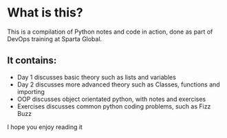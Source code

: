 # What is this?

This is a compilation of Python notes and code in action, done as part of DevOps training at Sparta Global.

## It contains:
  - Day 1 discusses basic theory such as lists and variables
  - Day 2 discusses more advanced theory such as Classes, functions and importing
  - OOP discusses object orientated python, with notes and exercises
  - Exercises discusses common python coding problems, such as Fizz Buzz
  
  I hope you enjoy reading it
